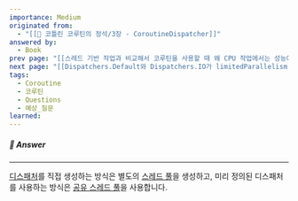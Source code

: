 ```yaml
---
importance: Medium
originated from:
  - "[[📘 코틀린 코루틴의 정석/3장 - CoroutineDispatcher]]"
answered by:
  - Book
prev page: "[[스레드 기반 작업과 비교해서 코루틴을 사용할 때 왜 CPU 작업에서는 성능이 개선되지 않을까요?]]"
next page: "[[Dispatchers.Default와 Dispatchers.IO가 limitedParallelism 함수를 사용함에 있어서 어떤 차이가 있는지 설명해주세요.]]"
tags:
  - Coroutine
  - 코루틴
  - Questions
  - 예상_질문
learned:
---
```

##### 💬 Answer
---
[디스패처](디스패처.md)를 직접 생성하는 방식은 별도의 [스레드 풀](스레드%20풀.md)을 생성하고, 미리 정의된 디스패처를 사용하는 방식은 [공유 스레드 풀](공유%20스레드%20풀.md)을 사용합니다.
